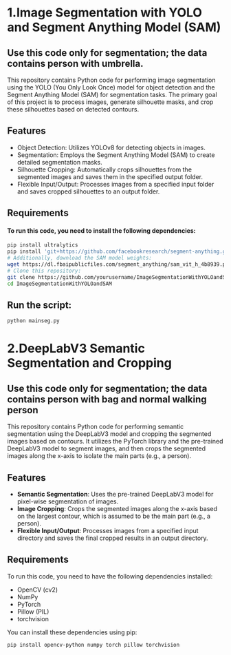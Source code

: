 
# 1.Image Segmentation with YOLO and Segment Anything Model (SAM)
## Use this code only for segmentation; the data contains person with umbrella.
This repository contains Python code for performing image segmentation using the YOLO (You Only Look Once) model for object detection and the Segment Anything Model (SAM) for segmentation tasks. The primary goal of this project is to process images, generate silhouette masks, and crop these silhouettes based on detected contours.








## Features

 - Object Detection: Utilizes YOLOv8 for detecting objects in images.
 -  Segmentation: Employs the Segment Anything Model (SAM) to create detailed segmentation masks.
 -  Silhouette Cropping: Automatically crops silhouettes from the segmented images and saves them in the specified output folder.
 - Flexible Input/Output: Processes images from a specified input folder and saves cropped silhouettes to an output folder.


## Requirements

#### To run this code, you need to install the following dependencies:
```bash
pip install ultralytics
pip install 'git+https://github.com/facebookresearch/segment-anything.git'
# Additionally, download the SAM model weights:
wget https://dl.fbaipublicfiles.com/segment_anything/sam_vit_h_4b8939.pth
# Clone this repository:
git clone https://github.com/yourusername/ImageSegmentationWithYOLOandSAM.git
cd ImageSegmentationWithYOLOandSAM

```
## Run the script:
```bash
python mainseg.py
```




# 2.DeepLabV3 Semantic Segmentation and Cropping
## Use this code only for segmentation; the data contains person with bag and normal walking person

This repository contains Python code for performing semantic segmentation using the DeepLabV3 model and cropping the segmented images based on contours. It utilizes the PyTorch library and the pre-trained DeepLabV3 model to segment images, and then crops the segmented images along the x-axis to isolate the main parts (e.g., a person).

## Features

- **Semantic Segmentation**: Uses the pre-trained DeepLabV3 model for pixel-wise segmentation of images.
- **Image Cropping**: Crops the segmented images along the x-axis based on the largest contour, which is assumed to be the main part (e.g., a person).
- **Flexible Input/Output**: Processes images from a specified input directory and saves the final cropped results in an output directory.

## Requirements

To run this code, you need to have the following dependencies installed:

- OpenCV (cv2)
- NumPy
- PyTorch
- Pillow (PIL)
- torchvision

You can install these dependencies using pip:

```bash
pip install opencv-python numpy torch pillow torchvision
```

